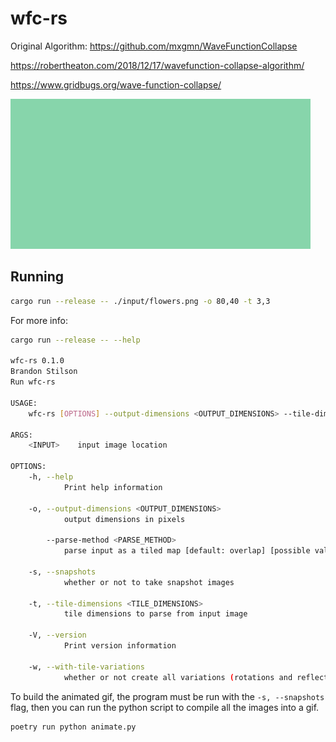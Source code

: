 # wfc-rs

Original Algorithm: <https://github.com/mxgmn/WaveFunctionCollapse>

<https://robertheaton.com/2018/12/17/wavefunction-collapse-algorithm/>

<https://www.gridbugs.org/wave-function-collapse/>

![animated collapse](./animated.gif)

## Running

```bash
cargo run --release -- ./input/flowers.png -o 80,40 -t 3,3
```

For more info:

```bash
cargo run --release -- --help

wfc-rs 0.1.0
Brandon Stilson
Run wfc-rs

USAGE:
    wfc-rs [OPTIONS] --output-dimensions <OUTPUT_DIMENSIONS> --tile-dimensions <TILE_DIMENSIONS> <INPUT>

ARGS:
    <INPUT>    input image location

OPTIONS:
    -h, --help
            Print help information

    -o, --output-dimensions <OUTPUT_DIMENSIONS>
            output dimensions in pixels

        --parse-method <PARSE_METHOD>
            parse input as a tiled map [default: overlap] [possible values: overlap, tiled]

    -s, --snapshots
            whether or not to take snapshot images

    -t, --tile-dimensions <TILE_DIMENSIONS>
            tile dimensions to parse from input image

    -V, --version
            Print version information

    -w, --with-tile-variations
            whether or not create all variations (rotations and reflections) of tiles
```

To build the animated gif, the program must be run with the `-s, --snapshots` flag, then you can run the python script to compile all the images into a gif.

```bash
poetry run python animate.py
```
